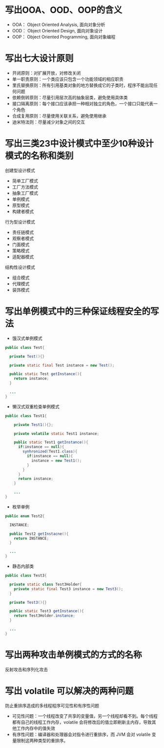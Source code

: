 # 写出OOA、OOD、OOP的含义  

- OOA： Object Oriented Analysis, 面向对象分析    
- OOD： Object Oriented Design, 面向对象设计  
- OOP： Object Oriented Programming, 面向对象编程  

# 写出七大设计原则  

- 开闭原则：对扩展开放，对修改关闭  
- 单一职责原则：一个类应该只包含一个功能领域的相应职责  
- 里氏替换原则：所有引用基类对象的地方替换成它的子类时，程序不能出现任何问题  
- 依赖倒转原则：尽量引用层次高的抽象层类，避免使用具体类  
- 接口隔离原则：每个接口应该承担一种相对独立的角色，一个接口只能代表一个角色  
- 合成复用原则：尽量使用关联关系，避免使用继承    
- 迪米特法则：尽量减少对象之间的交互  

# 写出三类23中设计模式中至少10种设计模式的名称和类别  

创建型设计模式
  - 简单工厂模式
  - 工厂方法模式
  - 抽象工厂模式  
  - 单例模式  
  - 原型模式  
  - 构建者模式  

行为型设计模式  
  - 责任链模式  
  - 观察者模式  
  - 门面模式  
  - 策略模式  
  - 适配器模式  

结构性设计模式  
  - 组合模式  
  - 代理模式  
  - 装饰模式  

# 写出单例模式中的三种保证线程安全的写法  

- 饿汉式单例模式

```Java
public class Test{

  private Test(){}

  private static final Test instance = new Test();

  public static Test getInstance(){
    return instance;
  }

  ...
}
```

- 懒汉式双重检查单例模式  

```Java
public class Test1{

    private Test1(){};

    private volatile static Test1 instance;

    public static Test1 getInstance(){
      if(instance == null){
        synhronized(Test1.class){
          if(instance == null){
            instance = new Test1();
          }
        }
      }
      return instance;
    }

    ...
}
```

- 枚举单例

```Java
public enum Test2{

  INSTANCE;

  public Test2 getInstacne(){
    return INSTANCE;
  } 

  ...
}
```

- 静态内部类

```Java
public class Test3{

  private static class Test3Holder{
    private static final Test3 instance = new Test3();  
  }

  private Test3(){}

  public static Test3 getInstance(){
    return Test3Holder.instance;
  }

  ...
}
```

# 写出两种攻击单例模式的方式的名称  

反射攻击和序列化攻击  

# 写出 volatile 可以解决的两种问题  

防止重排序造成的多线程程序可见性和有序性问题  

- 可见性问题：一个线程改变了共享的变量值，另一个线程却看不到。每个线程都有自己的线程工作内存，volatile 会将修改后的值立即刷新主内存，导致其他工作内存中的值失效  
- 有序性问题：编译器和处理器会对指令进行重排序，而 JVM 会对 volatile 变量限制这两种类型的重排序。  